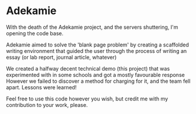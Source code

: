 Adekamie
========

With the death of the Adekamie project, and the servers shuttering, I'm opening the code base.

Adekamie aimed to solve the 'blank page problem' by creating a scaffolded writing environment that
guided the user through the process of writing an essay (or lab report, journal article, whatever)

We created a halfway decent technical demo (this project) that was experimented with in some schools and got a mostly favourable response
However we failed to discover a method for charging for it, and the team fell apart. Lessons were learned!

Feel free to use this code however you wish, but credit me with my contribution to your work, please.

